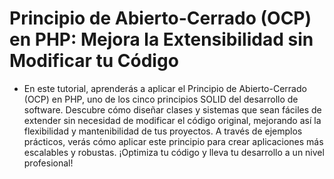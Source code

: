 # Principio de Abierto-Cerrado (OCP) en PHP: Mejora la Extensibilidad sin Modificar tu Código

- En este tutorial, aprenderás a aplicar el Principio de Abierto-Cerrado (OCP) en PHP, uno de los cinco principios SOLID del desarrollo de software. Descubre cómo diseñar clases y sistemas que sean fáciles de extender sin necesidad de modificar el código original, mejorando así la flexibilidad y mantenibilidad de tus proyectos. A través de ejemplos prácticos, verás cómo aplicar este principio para crear aplicaciones más escalables y robustas. ¡Optimiza tu código y lleva tu desarrollo a un nivel profesional!
